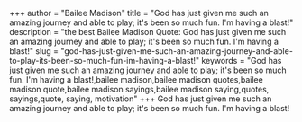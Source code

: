 +++
author = "Bailee Madison"
title = "God has just given me such an amazing journey and able to play; it's been so much fun. I'm having a blast!"
description = "the best Bailee Madison Quote: God has just given me such an amazing journey and able to play; it's been so much fun. I'm having a blast!"
slug = "god-has-just-given-me-such-an-amazing-journey-and-able-to-play-its-been-so-much-fun-im-having-a-blast!"
keywords = "God has just given me such an amazing journey and able to play; it's been so much fun. I'm having a blast!,bailee madison,bailee madison quotes,bailee madison quote,bailee madison sayings,bailee madison saying,quotes, sayings,quote, saying, motivation"
+++
God has just given me such an amazing journey and able to play; it's been so much fun. I'm having a blast!
